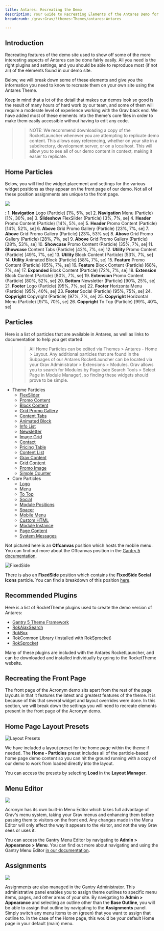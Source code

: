 ```yaml
---
title: Antares: Recreating the Demo
description: Your Guide to Recreating Elements of the Antares Demo for Grav
breadcrumb: /grav:Grav/!themes:Themes/antares:Antares

---
```


Introduction
-----

Recreating features of the demo site used to show off some of the more interesting aspects of Antares can be done fairly easily. All you need is the right plugins and settings, and you should be able to reproduce most (if not all) of the elements found in our demo site.

Below, we will break down some of these elements and give you the information you need to know to recreate them on your own site using the Antares Theme.

Keep in mind that a lot of the detail that makes our demos look so good is the result of many hours of hard work by our team, and some of them will require a moderate level of experience working with the Grav back end. We have added most of these elements into the theme's core files in order to make them easily accessible without having to edit any code.

>> NOTE: We recommend downloading a copy of the RocketLauncher whenever you are attempting to replicate demo content. This allows easy referencing, whether on your site in a subdirectory, development server, or on a localhost. This will allow you to see all of our demo content in context, making it easier to replicate.

Home Particles
-----

Below, you will find the widget placement and settings for the various widget positions as they appear on the front page of our demo. Not all of these position assignments are unique to the front page.

![](assets/antares2.png)

:   1. **Navigation** Logo (Particle) [1%, 5%, se]
    2. **Navigation** Menu (Particle) [1%, 30%, se]
    3. **Slideshow** FlexSlider (Particle) [3%, 7%, se]
    4. **Header** Promo Content (Particle) [14%, 5%, se]
    5. **Header** Promo Content (Particle) [14%, 52%, se]
    6. **Above** Grid Promo Gallery (Particle) [23%, 7%, se]
    7. **Above** Grid Promo Gallery (Particle) [23%, 53% se]
    8. **Above** Grid Promo Gallery (Particle) [28%, 7%, se]
    9. **Above** Grid Promo Gallery (Particle) [28%, 53%, se]
    10. **Showcase** Promo Content (Particle) [35%, 7%, se]
    11. **Showcase** Content Tabs (Particle) [42%, 7%, se]
    12. **Utility** Promo Content (Particle) [49%, 7%, se]
    13. **Utility** Block Content (Particle) [53%, 7%, se]
    14. **Utility** Animated Block (Particle) [58%, 7%, se]
    15. **Feature** Promo Content (Particle) [65%, 7%, se]
    16. **Feature** Block Content (Particle) [68%, 7%, se]
    17. **Expanded** Block Content (Particle) [72%, 7%, se]
    18. **Extension** Block Content (Particle) [80%, 7%, se]
    19. **Extension** Promo Content (Particle) [80%, 52%, se]
    20. **Bottom** Newsletter (Particle) [90%, 25%, se]
    21. **Footer** Logo (Particle) [95%, 7%, se]
    22. **Footer** HorizontalMenu (Particle) [95%, 40%, se]
    23. **Footer** Social (Particle) [95%, 75%, se]
    24. **Copyright** Copyright (Particle) [97%, 7%, se]
    25. **Copyright** Horizontal Menu (Particle) [97%, 70%, se]
    26. **Copyright** To Top (Particle) [99%, 40%, se]

Particles
-----

Here is a list of particles that are available in Antares, as well as links to documentation to help you get started:

>> All Home Particles can be edited via Themes > Antares - Home > Layout. Any additional particles that are found in the Subpages of our Antares RocketLauncher can be located via your Grav Administrator > Extensions > Modules. Grav allows you to search for Modules by Page (see Search Tools > Select Page in Module Manager), so finding these widgets should prove to be simple.

* Theme Particles
    - [FlexSlider](particle_flexslider.md)
    - [Promo Content](particle_promocontent.md)
    - [Block Content](particle_block.md)
    - [Grid Promo Gallery](particle_gridpromogallery.md)
    - [Content Tabs](particle_tabs.md)
    - [Animated Block](particle_animatedblock.md)
    - [Info List](particle_info.md)
    - [Newsletter](particle_newsletter.md)
    - [Image Grid](particle_image.md)
    - [Contact](particle_contact.md)
    - [Pricing Table](particle_pricing.md)
    - [Content List](particle_contentlist.md)
    - [Grav Content](particle_grav.md)
    - [Grid Content](particle_gridcontent.md)
    - [Promo Image](particle_promoimage.md)
    - [Simple Counter](particle_simplecounter.md)
* Core Particles 
    - [Logo](http://docs.gantry.org/gantry5/particles/logo)
    - [Menu](http://docs.gantry.org/gantry5/particles/menu-control)
    - [To Top](http://docs.gantry.org/gantry5/particles/to-top)
    - [Social](http://docs.gantry.org/gantry5/particles/social)
    - [Module Positions](http://docs.gantry.org/gantry5/particles/position)
    - [Spacer](http://docs.gantry.org/gantry5/particles/spacer)
    - [Mobile Menu](http://docs.gantry.org/gantry5/particles/mobile-menu)
    - [Custom HTML](http://docs.gantry.org/gantry5/particles/custom-html)
    - [Module Instance](http://docs.gantry.org/gantry5/particles/module-instance)
    - [Page Content](http://docs.gantry.org/gantry5/particles/page-content)
    - [System Messages](http://docs.gantry.org/gantry5/particles/system-messages)

Not pictured here is an **Offcanvas** position which hosts the mobile menu. You can find out more about the Offcanvas position in the [Gantry 5 documentation](http://docs.gantry.org/gantry5/configure/layout-manager#offcanvas-section).

![FixedSide](fixedside.png)

There is also an **FixedSide** position which contains the **FixedSide Social Icons** particle. You can find a breakdown of this position [here](demo_fixedside.md).

Recommended Plugins
-----

Here is a list of RocketTheme plugins used to create the demo version of Antares:

* [Gantry 5 Theme Framework](http://gantry.org/)
* [RokAjaxSearch](http://www.rockettheme.com/grav/plugins/rokajaxsearch)
* [RokBox](http://www.rockettheme.com/grav/plugins/rokbox)
* RokCommon Library (Installed with RokSprocket)
* [RokSprocket](http://www.rockettheme.com/grav/plugins/roksprocket)

Many of these plugins are included with the Antares RocketLauncher, and can be downloaded and installed individually by going to the RocketTheme website.

Recreating the Front Page
-----

The front page of the Acronym demo sits apart from the rest of the page layouts in that it features the latest and greatest features of the theme. It is because of this that several widget and layout overrides were done. In this section, we will break down the settings you will need to recreate elements present in the front page of the Acronym demo.

Home Page Layout Presets
-----

![Layout Presets](assets/layout_presets.jpeg)

We have included a layout preset for the home page within the theme if needed. The **Home - Particles** preset includes all of the particle-based home page demo content so you can hit the ground running with a copy of our demo to work from loaded directly into the layout.

You can access the presets by selecting **Load** in the **Layout Manager**.

Menu Editor
-----

![](assets/menu_1.jpeg)

Acronym has its own built-in Menu Editor which takes full advantage of Grav's menu system, taking your Grav menus and enhancing them before passing them to visitors on the front end. Any changes made in the Menu Editor will only affect the way it appears to the visitor, and not the way Grav sees or uses it.

You can access the Gantry Menu Editor by navigating to **Admin > Appearance > Menu**. You can find out more about navigating and using the Gantry Menu Editor [in our documentation](http://docs.gantry.org/gantry5/configure/menu-editor).

Assignments
-----

![](assets/assignments_1.jpeg)

Assignments are also managed in the Gantry Administrator. This administrative panel enables you to assign theme outlines to specific menu items, pages, and other areas of your site. By navigating to **Admin > Appearance** and selecting an outline other than the **Base Outline**, you will be able to assign that outline by navigating to the **Assignments** panel. Simply switch any menu items to on (green) that you want to assign that outline to. In the case of the Home page, this would be your default Home page in your default (main) menu.
